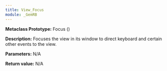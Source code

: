 ```yaml
---
title: View_Focus
module: _GemRB
---
```


**Metaclass Prototype:** Focus ()

**Description:** Focuses the view in its window to direct keyboard and certain other events to the view.

**Parameters:** N/A

**Return value:** N/A
